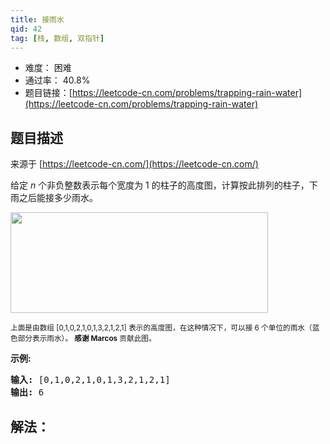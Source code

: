 ```yaml
---
title: 接雨水
qid: 42
tag: [栈, 数组, 双指针]
---
```


- 难度： 困难
- 通过率： 40.8%
- 题目链接：[https://leetcode-cn.com/problems/trapping-rain-water](https://leetcode-cn.com/problems/trapping-rain-water)


## 题目描述

来源于 [https://leetcode-cn.com/](https://leetcode-cn.com/)

<p>给定&nbsp;<em>n</em> 个非负整数表示每个宽度为 1 的柱子的高度图，计算按此排列的柱子，下雨之后能接多少雨水。</p>

<p><img src="https://assets.leetcode-cn.com/aliyun-lc-upload/uploads/2018/10/22/rainwatertrap.png" style="height: 161px; width: 412px;"></p>

<p><small>上面是由数组 [0,1,0,2,1,0,1,3,2,1,2,1] 表示的高度图，在这种情况下，可以接 6 个单位的雨水（蓝色部分表示雨水）。&nbsp;<strong>感谢 Marcos</strong> 贡献此图。</small></p>

<p><strong>示例:</strong></p>

<pre><strong>输入:</strong> [0,1,0,2,1,0,1,3,2,1,2,1]
<strong>输出:</strong> 6</pre>


## 解法：